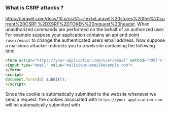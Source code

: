 ### What is CSRF attacks ?
https://laravel.com/docs/10.x/csrf#:~:text=Laravel%20stores%20the%20current%20CSRF,%2DXSRF%2DTOKEN%20request%20header.
When unauthorized commands are performed on the behalf of an authorized user. For example suppose your application contains an api end point `/user/email` to change the authenticated users email address. Now suppose a malicious attacker redirects you to a web site containing the following html
```html
<form action="https://your-application.com/user/email" method="POST">
<input type="email" value="malicious-email@example.com">
</form>
<script>
document.forms[0].submit();
</script>
```
Since the cookie is automatically submitted to the website whenever we send a request. the cookies associated with `https://your-application.com` will be automatically submitted with 